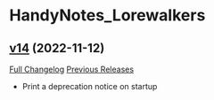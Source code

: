# HandyNotes_Lorewalkers

## [v14](https://github.com/kemayo/wow-handynotes-lorewalkers/tree/v14) (2022-11-12)
[Full Changelog](https://github.com/kemayo/wow-handynotes-lorewalkers/commits/v14) [Previous Releases](https://github.com/kemayo/wow-handynotes-lorewalkers/releases)

- Print a deprecation notice on startup  
